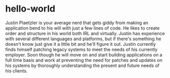 # hello-world

Justin Plaetzler is your average nerd that gets giddy from making an application bend to his will with just a few lines of code. He likes to create order and structure in his world both IRL and virtually. Justin has experience with several different languages and platforms, but if there's something he doesn't know just give it a little bit and he'll figure it out.
Justin currently finds himself patching legacy systems to meet the needs of his currently employer. Soon though he will move on and start building applications on a full time basis and work at preventing the need for patches and updates on his systems by thoroughly understanding the present and future needs of his clients.
